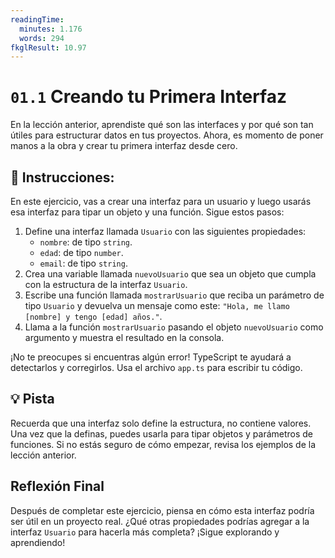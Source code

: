 ```yaml
---
readingTime:
  minutes: 1.176
  words: 294
fkglResult: 10.97
---
```


# `01.1` Creando tu Primera Interfaz

En la lección anterior, aprendiste qué son las interfaces y por qué son tan útiles para estructurar datos en tus proyectos. Ahora, es momento de poner manos a la obra y crear tu primera interfaz desde cero. 

## 📝 Instrucciones:

En este ejercicio, vas a crear una interfaz para un usuario y luego usarás esa interfaz para tipar un objeto y una función. Sigue estos pasos:

1. Define una interfaz llamada `Usuario` con las siguientes propiedades:
   - `nombre`: de tipo `string`.
   - `edad`: de tipo `number`.
   - `email`: de tipo `string`.
2. Crea una variable llamada `nuevoUsuario` que sea un objeto que cumpla con la estructura de la interfaz `Usuario`.
3. Escribe una función llamada `mostrarUsuario` que reciba un parámetro de tipo `Usuario` y devuelva un mensaje como este: `"Hola, me llamo [nombre] y tengo [edad] años."`.
4. Llama a la función `mostrarUsuario` pasando el objeto `nuevoUsuario` como argumento y muestra el resultado en la consola.

¡No te preocupes si encuentras algún error! TypeScript te ayudará a detectarlos y corregirlos. Usa el archivo `app.ts` para escribir tu código.

## 💡 Pista

Recuerda que una interfaz solo define la estructura, no contiene valores. Una vez que la definas, puedes usarla para tipar objetos y parámetros de funciones. Si no estás seguro de cómo empezar, revisa los ejemplos de la lección anterior.

## Reflexión Final

Después de completar este ejercicio, piensa en cómo esta interfaz podría ser útil en un proyecto real. ¿Qué otras propiedades podrías agregar a la interfaz `Usuario` para hacerla más completa? ¡Sigue explorando y aprendiendo!
